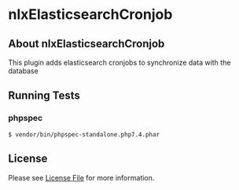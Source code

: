 # nlxElasticsearchCronjob

## About nlxElasticsearchCronjob

This plugin adds elasticsearch cronjobs to synchronize data with the database

## Running Tests

### phpspec

    $ vendor/bin/phpspec-standalone.php7.4.phar

## License

Please see [License File](LICENSE) for more information.
